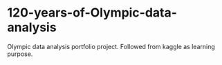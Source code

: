 # 120-years-of-Olympic-data-analysis
Olympic data analysis portfolio project. Followed from kaggle as learning purpose.
